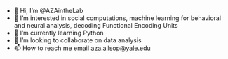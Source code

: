 - 👋 Hi, I’m @AZAintheLab
- 👀 I’m interested in social computations, machine learning for behavioral and neural analysis, decoding Functional Encoding Units
- 🌱 I’m currently learning Python 
- 💞️ I’m looking to collaborate on data analysis
- 📫 How to reach me email aza.allsop@yale.edu

<!---
AZAintheLab/AZAintheLab is a ✨ special ✨ repository because its `README.md` (this file) appears on your GitHub profile.
You can click the Preview link to take a look at your changes.
--->
